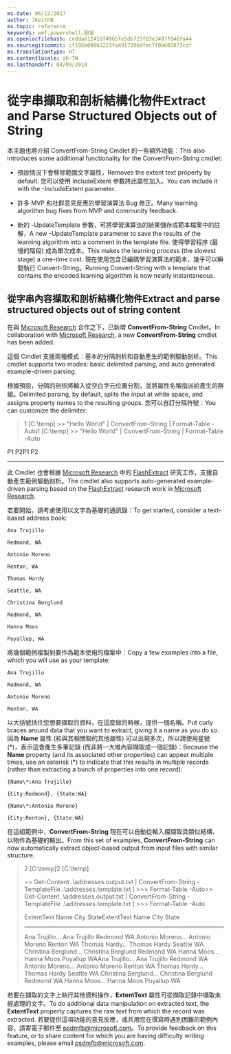 ```yaml
---
ms.date: 06/12/2017
author: JKeithB
ms.topic: reference
keywords: wmf,powershell,設定
ms.openlocfilehash: cedda61241df4965fe5db723f03e3497f046fa44
ms.sourcegitcommit: cf195b090b3223fa4917206dfec7f0b603873cdf
ms.translationtype: HT
ms.contentlocale: zh-TW
ms.lasthandoff: 04/09/2018
---
```

# <a name="extract-and-parse-structured-objects-out-of-string"></a><span data-ttu-id="57320-102">從字串擷取和剖析結構化物件</span><span class="sxs-lookup"><span data-stu-id="57320-102">Extract and Parse Structured Objects out of String</span></span>
<span data-ttu-id="57320-103">本主題也將介紹 ConvertFrom-String Cmdlet 的一些額外功能︰</span><span class="sxs-lookup"><span data-stu-id="57320-103">This also introduces some additional functionality for the ConvertFrom-String cmdlet:</span></span>

-   <span data-ttu-id="57320-104">預設情況下會移除範圍文字屬性，</span><span class="sxs-lookup"><span data-stu-id="57320-104">Removes the extent text property by default.</span></span> <span data-ttu-id="57320-105">您可以使用 IncludeExtent 參數將此屬性加入。</span><span class="sxs-lookup"><span data-stu-id="57320-105">You can include it with the -IncludeExtent parameter.</span></span>

-   <span data-ttu-id="57320-106">許多 MVP 和社群意見反應的學習演算法 Bug 修正。</span><span class="sxs-lookup"><span data-stu-id="57320-106">Many learning algorithm bug fixes from MVP and community feedback.</span></span>

-   <span data-ttu-id="57320-107">新的 -UpdateTemplate 參數，可將學習演算法的結果儲存成範本檔案中的註解，</span><span class="sxs-lookup"><span data-stu-id="57320-107">A new -UpdateTemplate parameter to save the results of the learning algorithm into a comment in the template file.</span></span> <span data-ttu-id="57320-108">使得學習程序 (最慢的階段) 成為單次成本。</span><span class="sxs-lookup"><span data-stu-id="57320-108">This makes the learning process (the slowest stage) a one-time cost.</span></span> <span data-ttu-id="57320-109">現在使用包含已編碼學習演算法的範本，幾乎可以瞬間執行 Convert-String。</span><span class="sxs-lookup"><span data-stu-id="57320-109">Running Convert-String with a template that contains the encoded learning algorithm is now nearly instantaneous.</span></span>


<a name="extract-and-parse-structured-objects-out-of-string-content"></a><span data-ttu-id="57320-110">從字串內容擷取和剖析結構化物件</span><span class="sxs-lookup"><span data-stu-id="57320-110">Extract and parse structured objects out of string content</span></span>
----------------------------------------------------------

<span data-ttu-id="57320-111">在與 [Microsoft Research](http://research.microsoft.com/) 合作之下，已新增 **ConvertFrom-String** Cmdlet。</span><span class="sxs-lookup"><span data-stu-id="57320-111">In collaboration with [Microsoft Research](http://research.microsoft.com/), a new **ConvertFrom-String** cmdlet has been added.</span></span>

<span data-ttu-id="57320-112">這個 Cmdlet 支援兩種模式︰基本的分隔剖析和自動產生的範例驅動剖析。</span><span class="sxs-lookup"><span data-stu-id="57320-112">This cmdlet supports two modes: basic delimited parsing, and auto generated example-driven parsing.</span></span>

<span data-ttu-id="57320-113">根據預設，分隔的剖析將輸入從空白字元位置分割，並將屬性名稱指派給產生的群組。</span><span class="sxs-lookup"><span data-stu-id="57320-113">Delimited parsing, by default, splits the input at white space, and assigns property names to the resulting groups.</span></span> <span data-ttu-id="57320-114">您可以自訂分隔符號︰</span><span class="sxs-lookup"><span data-stu-id="57320-114">You can customize the delimiter:</span></span>

> <span data-ttu-id="57320-115">1 \[C:\\temp\] &gt;&gt; "Hello World" | ConvertFrom-String | Format-Table -Auto</span><span class="sxs-lookup"><span data-stu-id="57320-115">1 \[C:\\temp\] &gt;&gt; "Hello World" | ConvertFrom-String | Format-Table -Auto</span></span>

<span data-ttu-id="57320-116">P1    P2</span><span class="sxs-lookup"><span data-stu-id="57320-116">P1    P2</span></span>
--    --

<span data-ttu-id="57320-117">此 Cmdlet 也會根據 [Microsoft Research](http://research.microsoft.com) 中的 [FlashExtract](http://research.microsoft.com/en-us/um/people/sumitg/flashextract.html) 研究工作，支援自動產生範例驅動剖析。</span><span class="sxs-lookup"><span data-stu-id="57320-117">The cmdlet also supports auto-generated example-driven parsing based on the [FlashExtract](http://research.microsoft.com/en-us/um/people/sumitg/flashextract.html) research work in [Microsoft Research](http://research.microsoft.com).</span></span>

<span data-ttu-id="57320-118">若要開始，請考慮使用以文字為基礎的通訊錄︰</span><span class="sxs-lookup"><span data-stu-id="57320-118">To get started, consider a text-based address book:</span></span>

    Ana Trujillo

    Redmond, WA

    Antonio Moreno

    Renton, WA

    Thomas Hardy

    Seattle, WA

    Christina Berglund

    Redmond, WA

    Hanna Moos

    Puyallup, WA

<span data-ttu-id="57320-119">將幾個範例複製到要作為範本使用的檔案中︰</span><span class="sxs-lookup"><span data-stu-id="57320-119">Copy a few examples into a file, which you will use as your template:</span></span>

    Ana Trujillo

    Redmond, WA

    Antonio Moreno

    Renton, WA



<span data-ttu-id="57320-120">以大括號括住您想要擷取的資料，在這麼做的時候，提供一個名稱。</span><span class="sxs-lookup"><span data-stu-id="57320-120">Put curly braces around data that you want to extract, giving it a name as you do so.</span></span> <span data-ttu-id="57320-121">因為 **Name** 屬性 (和與其相關聯的其他屬性) 可以出現多次，所以請使用星號 (\*)，表示這會產生多筆記錄 (而非將一大堆內容擷取成一個記錄)︰</span><span class="sxs-lookup"><span data-stu-id="57320-121">Because the **Name** property (and its associated other properties) can appear multiple times, use an asterisk (\*) to indicate that this results in multiple records (rather than extracting a bunch of properties into one record):</span></span>

    {Name\*:Ana Trujillo}

    {City:Redmond}, {State:WA}

    {Name\*:Antonio Moreno}

    {City:Renton}, {State:WA}

<span data-ttu-id="57320-122">在這組範例中，**ConvertFrom-String** 現在可以自動從輸入檔擷取具類似結構、以物件為基礎的輸出。</span><span class="sxs-lookup"><span data-stu-id="57320-122">From this set of examples, **ConvertFrom-String** can now automatically extract object-based output from input files with similar structure.</span></span>

> <span data-ttu-id="57320-123">2 \[C:\\temp\]</span><span class="sxs-lookup"><span data-stu-id="57320-123">2 \[C:\\temp\]</span></span>
>
> <span data-ttu-id="57320-124">&gt;&gt; Get-Content .\\addresses.output.txt | ConvertFrom-String -TemplateFile .\\addresses.template.txt | &gt;&gt;&gt; Format-Table -Auto</span><span class="sxs-lookup"><span data-stu-id="57320-124">&gt;&gt; Get-Content .\\addresses.output.txt | ConvertFrom-String -TemplateFile .\\addresses.template.txt | &gt;&gt;&gt; Format-Table -Auto</span></span>
>
> <span data-ttu-id="57320-125">ExtentText                     Name               City     State</span><span class="sxs-lookup"><span data-stu-id="57320-125">ExtentText                     Name               City     State</span></span>
> ----------                     ----               ----     -----
> <span data-ttu-id="57320-126">Ana Trujillo...              Ana Trujillo       Redmond  WA Antonio Moreno...            Antonio Moreno     Renton   WA Thomas Hardy...              Thomas Hardy       Seattle  WA Christina Berglund...        Christina Berglund Redmond  WA Hanna Moos...                Hanna Moos         Puyallup WA</span><span class="sxs-lookup"><span data-stu-id="57320-126">Ana Trujillo...                Ana Trujillo       Redmond  WA Antonio Moreno...              Antonio Moreno     Renton   WA Thomas Hardy...                Thomas Hardy       Seattle  WA Christina Berglund...          Christina Berglund Redmond  WA Hanna Moos...                  Hanna Moos         Puyallup WA</span></span>

<span data-ttu-id="57320-127">若要在擷取的文字上執行其他資料操作，**ExtentText** 屬性可從擷取記錄中擷取未經處理的文字。</span><span class="sxs-lookup"><span data-stu-id="57320-127">To do additional data manipulation on extracted text, the **ExtentText** property captures the raw text from which the record was extracted.</span></span> <span data-ttu-id="57320-128">若要提供這項功能的意見反應，或共用您在撰寫時遇到困難的範例內容，請寄電子郵件至 <psdmfb@microsoft.com>。</span><span class="sxs-lookup"><span data-stu-id="57320-128">To provide feedback on this feature, or to share content for which you are having difficulty writing examples, please email <psdmfb@microsoft.com>.</span></span>